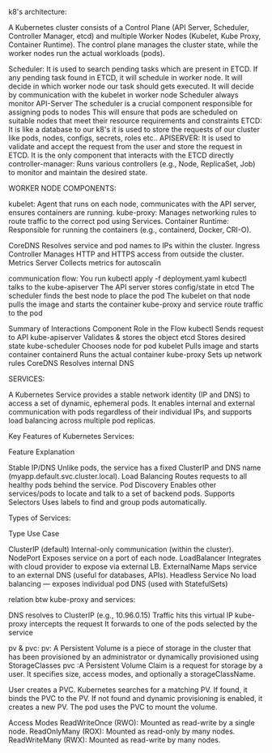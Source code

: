 k8's architecture:

A Kubernetes cluster consists of a Control Plane (API Server, Scheduler, Controller Manager, etcd) and multiple Worker Nodes (Kubelet, Kube Proxy, Container Runtime). The control plane manages the cluster state, while the worker nodes run the actual workloads (pods).

Scheduler:
It is used to search pending tasks which are present in ETCD.
If any pending task found in ETCD, it will schedule in worker node.
It will decide in which worker node our task should gets executed.
It will decide by communication with the kubelet in worker node
Scheduler always monitor API-Server
The scheduler is a crucial component responsible for assigning pods to nodes
This will ensure that pods are scheduled on suitable nodes that meet their resource requirements
and constraints
ETCD:
It is like a database to our k8's
it is used to store the requests of our cluster like pods, nodes, configs, secrets, roles etc..
APISERVER:
It is used to validate and accept the request from the user and store the request in ETCD.
It is the only component that interacts with the ETCD directly
controller-manager:
Runs various controllers (e.g., Node, ReplicaSet, Job) to monitor and maintain the desired state.

WORKER NODE COMPONENTS:

kubelet:
Agent that runs on each node, communicates with the API server, ensures containers are running.
kube-proxy:
Manages networking rules to route traffic to the correct pod using Services.
Container Runtime:
Responsible for running the containers (e.g., containerd, Docker, CRI-O).


CoreDNS	Resolves service and pod names to IPs within the cluster.
Ingress Controller	Manages HTTP and HTTPS access from outside the cluster.
Metrics Server	Collects metrics for autoscalin

communication flow:
You run kubectl apply -f deployment.yaml
kubectl talks to the kube-apiserver
The API server stores config/state in etcd
The scheduler finds the best node to place the pod
The kubelet on that node pulls the image and starts the container
kube-proxy and service route traffic to the pod

Summary of Interactions
Component	   Role in the Flow
kubectl	          Sends request to API
kube-apiserver	  Validates & stores the object
etcd	          Stores desired state
kube-scheduler	  Chooses node for pod
kubelet	          Pulls image and starts container
containerd	  Runs the actual container
kube-proxy	  Sets up network rules
CoreDNS	          Resolves internal DNS


SERVICES:

A Kubernetes Service provides a stable network identity (IP and DNS) to access a set of dynamic, ephemeral pods. It enables internal and external communication with pods regardless of their individual IPs, and supports load balancing across multiple pod replicas.

Key Features of Kubernetes Services:

Feature                 Explanation
        
Stable IP/DNS	        Unlike pods, the service has a fixed ClusterIP and DNS name (myapp.default.svc.cluster.local).
Load Balancing	        Routes requests to all healthy pods behind the service.
Pod Discovery	        Enables other services/pods to locate and talk to a set of backend pods.
Supports Selectors	Uses labels to find and group pods automatically.

Types of Services:

Type	                    Use Case

ClusterIP (default)	Internal-only communication (within the cluster).
NodePort	        Exposes service on a port of each node.
LoadBalancer	        Integrates with cloud provider to expose via external LB.
ExternalName	        Maps service to an external DNS (useful for databases, APIs).
Headless Service	No load balancing — exposes individual pod DNS (used with StatefulSets)


relation btw kube-proxy and services:

DNS resolves to ClusterIP (e.g., 10.96.0.15)
Traffic hits this virtual IP
kube-proxy intercepts the request
It forwards to one of the pods selected by the service


pv & pvc:
pv: A Persistent Volume is a piece of storage in the cluster that has been provisioned by an administrator or dynamically provisioned using StorageClasses
pvc :A Persistent Volume Claim is a request for storage by a user. It specifies size, access modes, and optionally a storageClassName.

User creates a PVC.
Kubernetes searches for a matching PV.
If found, it binds the PVC to the PV.
If not found and dynamic provisioning is enabled, it creates a new PV.
The pod uses the PVC to mount the volume.

 Access Modes
ReadWriteOnce (RWO): Mounted as read-write by a single node.
ReadOnlyMany (ROX): Mounted as read-only by many nodes.
ReadWriteMany (RWX): Mounted as read-write by many nodes.


